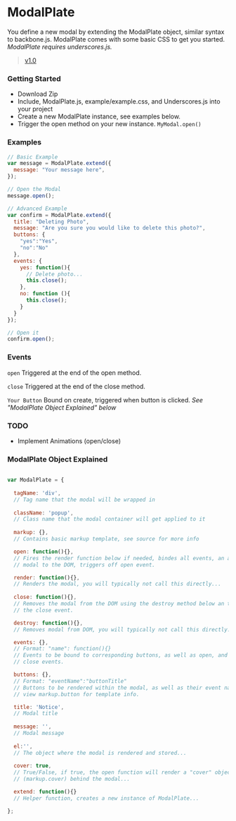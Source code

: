 ModalPlate
=========
You define a new modal by extending the ModalPlate object, similar syntax to backbone.js.  ModalPlate comes with some basic CSS to get you started. *ModalPlate requires underscores.js.*

> [v1.0]()

### Getting Started
- Download Zip
- Include, ModalPlate.js, example/example.css, and Underscores.js into your project
- Create a new ModalPlate instance, see examples below.
- Trigger the open method on your new instance. `MyModal.open()`

### Examples

```javascript
// Basic Example
var message = ModalPlate.extend({
  message: "Your message here",
});

// Open the Modal
message.open();
```

```javascript
// Advanced Example
var confirm = ModalPlate.extend({
  title: "Deleting Photo",
  message: "Are you sure you would like to delete this photo?",
  buttons: {
    "yes":"Yes",
    "no":"No"
  },
  events: {
    yes: function(){
      // Delete photo...
      this.close();
    },
    no: function (){
      this.close();
    }
  }
});

// Open it
confirm.open();
```

### Events
`open` Triggered at the end of the open method.

`close` Triggered at the end of the close method.

`Your Button` Bound on create, triggered when button is clicked. *See "ModalPlate Object Explained" below*


### TODO
- Implement Animations (open/close)

### ModalPlate Object Explained

```javascript

var ModalPlate = {
  
  tagName: 'div',
  // Tag name that the modal will be wrapped in
  
  className: 'popup',
  // Class name that the modal container will get applied to it
  
  markup: {},
  // Contains basic markup template, see source for more info

  open: function(){},
  // Fires the render function below if needed, bindes all events, an adds
  // modal to the DOM, triggers off open event.

  render: function(){},
  // Renders the modal, you will typically not call this directly...
  
  close: function(){},
  // Removes the modal from the DOM using the destroy method below an triggers
  // the close event.

  destroy: function(){},
  // Removes modal from DOM, you will typically not call this directly...

  events: {},
  // Format: "name": function(){}
  // Events to be bound to corresponding buttons, as well as open, and
  // close events.

  buttons: {},
  // Format: "eventName":"buttonTitle"
  // Buttons to be rendered within the modal, as well as their event name,
  // view markup.button for template info.

  title: 'Notice',
  // Modal title
  
  message: '',
  // Modal message
  
  el:'',
  // The object where the modal is rendered and stored...
  
  cover: true,
  // True/False, if true, the open function will render a "cover" object
  // (markup.cover) behind the modal...

  extend: function(){}
  // Helper function, creates a new instance of ModalPlate...

};

```
